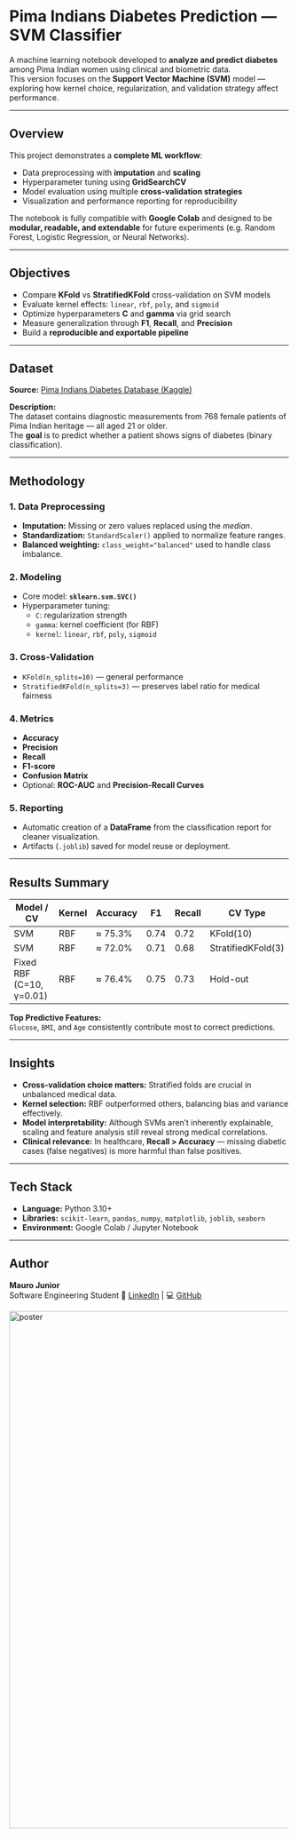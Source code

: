 # Pima Indians Diabetes Prediction — SVM Classifier

A machine learning notebook developed to **analyze and predict diabetes** among Pima Indian women using clinical and biometric data.  
This version focuses on the **Support Vector Machine (SVM)** model — exploring how kernel choice, regularization, and validation strategy affect performance.

---

## Overview

This project demonstrates a **complete ML workflow**:
- Data preprocessing with **imputation** and **scaling**
- Hyperparameter tuning using **GridSearchCV**
- Model evaluation using multiple **cross-validation strategies**
- Visualization and performance reporting for reproducibility

The notebook is fully compatible with **Google Colab** and designed to be **modular, readable, and extendable** for future experiments (e.g. Random Forest, Logistic Regression, or Neural Networks).

---

## Objectives

- Compare **KFold** vs **StratifiedKFold** cross-validation on SVM models  
- Evaluate kernel effects: `linear`, `rbf`, `poly`, and `sigmoid`  
- Optimize hyperparameters **C** and **gamma** via grid search  
- Measure generalization through **F1**, **Recall**, and **Precision**  
- Build a **reproducible and exportable pipeline**  

---

## Dataset

**Source:** [Pima Indians Diabetes Database (Kaggle)](https://www.kaggle.com/datasets/uciml/pima-indians-diabetes-database)

**Description:**  
The dataset contains diagnostic measurements from 768 female patients of Pima Indian heritage — all aged 21 or older.  
The **goal** is to predict whether a patient shows signs of diabetes (binary classification).

---

## Methodology

### 1. Data Preprocessing
- **Imputation:** Missing or zero values replaced using the *median*.
- **Standardization:** `StandardScaler()` applied to normalize feature ranges.
- **Balanced weighting:** `class_weight="balanced"` used to handle class imbalance.

### 2. Modeling
- Core model: **`sklearn.svm.SVC()`**
- Hyperparameter tuning:
  - `C`: regularization strength
  - `gamma`: kernel coefficient (for RBF)
  - `kernel`: `linear`, `rbf`, `poly`, `sigmoid`

### 3. Cross-Validation
- `KFold(n_splits=10)` — general performance
- `StratifiedKFold(n_splits=3)` — preserves label ratio for medical fairness

### 4. Metrics
- **Accuracy**
- **Precision**
- **Recall**
- **F1-score**
- **Confusion Matrix**
- Optional: **ROC-AUC** and **Precision-Recall Curves**

### 5. Reporting
- Automatic creation of a **DataFrame** from the classification report for cleaner visualization.
- Artifacts (`.joblib`) saved for model reuse or deployment.

---

##  Results Summary

| Model / CV | Kernel | Accuracy | F1 | Recall | CV Type |
|-------------|---------|-----------|------|----------|----------|
| SVM | RBF | ≈ 75.3% | 0.74 | 0.72 | KFold(10) |
| SVM | RBF | ≈ 72.0% | 0.71 | 0.68 | StratifiedKFold(3) |
| Fixed RBF (C=10, γ=0.01) | RBF | ≈ 76.4% | 0.75 | 0.73 | Hold-out |

**Top Predictive Features:**  
`Glucose`, `BMI`, and `Age` consistently contribute most to correct predictions.

---

##  Insights

- **Cross-validation choice matters:** Stratified folds are crucial in unbalanced medical data.  
- **Kernel selection:** RBF outperformed others, balancing bias and variance effectively.  
- **Model interpretability:** Although SVMs aren’t inherently explainable, scaling and feature analysis still reveal strong medical correlations.  
- **Clinical relevance:** In healthcare, **Recall > Accuracy** — missing diabetic cases (false negatives) is more harmful than false positives.

---

## Tech Stack

- **Language:** Python 3.10+  
- **Libraries:** `scikit-learn`, `pandas`, `numpy`, `matplotlib`, `joblib`, `seaborn`  
- **Environment:** Google Colab / Jupyter Notebook  

---

## Author

**Mauro Junior**  
Software Engineering Student 
🔗 [LinkedIn](https://linkedin.com/in/mauroapjunior) | 💻 [GitHub](https://github.com/mj01px)

<img width="757" height="932" alt="poster" src="https://github.com/user-attachments/assets/fbf4fb6f-0b20-4c5d-a7d3-1f5cd8b62220" />


